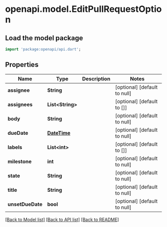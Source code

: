 # openapi.model.EditPullRequestOption

## Load the model package
```dart
import 'package:openapi/api.dart';
```

## Properties
Name | Type | Description | Notes
------------ | ------------- | ------------- | -------------
**assignee** | **String** |  | [optional] [default to null]
**assignees** | **List&lt;String&gt;** |  | [optional] [default to []]
**body** | **String** |  | [optional] [default to null]
**dueDate** | [**DateTime**](DateTime.md) |  | [optional] [default to null]
**labels** | **List&lt;int&gt;** |  | [optional] [default to []]
**milestone** | **int** |  | [optional] [default to null]
**state** | **String** |  | [optional] [default to null]
**title** | **String** |  | [optional] [default to null]
**unsetDueDate** | **bool** |  | [optional] [default to null]

[[Back to Model list]](../README.md#documentation-for-models) [[Back to API list]](../README.md#documentation-for-api-endpoints) [[Back to README]](../README.md)


